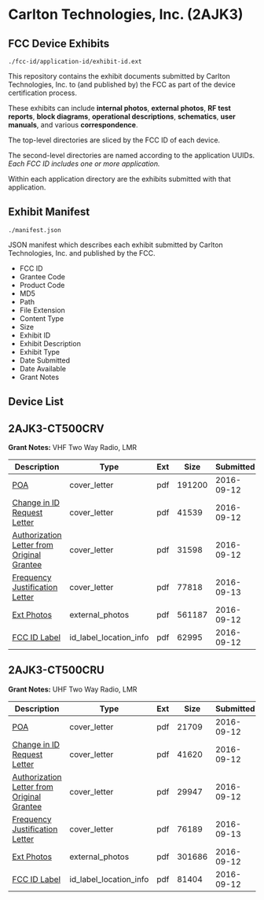 # Carlton Technologies, Inc. (2AJK3)
## FCC Device Exhibits

```
./fcc-id/application-id/exhibit-id.ext
```

This repository contains the exhibit documents submitted by Carlton Technologies, Inc. to (and published by) the FCC as part of the device certification process.

These exhibits can include **internal photos**, **external photos**, **RF test reports**, **block diagrams**, **operational descriptions**, **schematics**, **user manuals**, and various **correspondence**.

The top-level directories are sliced by the FCC ID of each device.

The second-level directories are named according to the application UUIDs. *Each FCC ID includes one or more application.*

Within each application directory are the exhibits submitted with that application. 

## Exhibit Manifest

```
./manifest.json
```

JSON manifest which describes each exhibit submitted by Carlton Technologies, Inc. and published by the FCC.

- FCC ID
- Grantee Code
- Product Code
- MD5
- Path
- File Extension
- Content Type
- Size
- Exhibit ID
- Exhibit Description
- Exhibit Type
- Date Submitted
- Date Available
- Grant Notes

## Device List
## 2AJK3-CT500CRV
**Grant Notes:** VHF Two Way Radio, LMR

| Description | Type | Ext | Size | Submitted | Available |
| ----------- | ---- | --- | ---- | --------- | --------- |
| [POA](2AJK3-CT500CRV/1f87151f80d61cb92d784fb75ea61770/3131655.pdf) | cover_letter | pdf | 191200 | 2016-09-12 | 2016-09-12 |
| [Change in ID Request Letter](2AJK3-CT500CRV/1f87151f80d61cb92d784fb75ea61770/3131656.pdf) | cover_letter | pdf | 41539 | 2016-09-12 | 2016-09-12 |
| [Authorization Letter from Original Grantee](2AJK3-CT500CRV/1f87151f80d61cb92d784fb75ea61770/3131657.pdf) | cover_letter | pdf | 31598 | 2016-09-12 | 2016-09-12 |
| [Frequency Justification Letter](2AJK3-CT500CRV/1f87151f80d61cb92d784fb75ea61770/3133279.pdf) | cover_letter | pdf | 77818 | 2016-09-13 | 2016-09-12 |
| [Ext Photos](2AJK3-CT500CRV/1f87151f80d61cb92d784fb75ea61770/3131658.pdf) | external_photos | pdf | 561187 | 2016-09-12 | 2016-09-12 |
| [FCC ID Label](2AJK3-CT500CRV/1f87151f80d61cb92d784fb75ea61770/3131659.pdf) | id_label_location_info | pdf | 62995 | 2016-09-12 | 2016-09-12 |
## 2AJK3-CT500CRU
**Grant Notes:** UHF Two Way Radio, LMR

| Description | Type | Ext | Size | Submitted | Available |
| ----------- | ---- | --- | ---- | --------- | --------- |
| [POA](2AJK3-CT500CRU/fe03c27a46b9dacfab3cdf44b744e77a/3131701.pdf) | cover_letter | pdf | 21709 | 2016-09-12 | 2016-09-12 |
| [Change in ID Request Letter](2AJK3-CT500CRU/fe03c27a46b9dacfab3cdf44b744e77a/3131702.pdf) | cover_letter | pdf | 41620 | 2016-09-12 | 2016-09-12 |
| [Authorization Letter from Original Grantee](2AJK3-CT500CRU/fe03c27a46b9dacfab3cdf44b744e77a/3131703.pdf) | cover_letter | pdf | 29947 | 2016-09-12 | 2016-09-12 |
| [Frequency Justification Letter](2AJK3-CT500CRU/fe03c27a46b9dacfab3cdf44b744e77a/3132949.pdf) | cover_letter | pdf | 76189 | 2016-09-13 | 2016-09-12 |
| [Ext Photos](2AJK3-CT500CRU/fe03c27a46b9dacfab3cdf44b744e77a/3131704.pdf) | external_photos | pdf | 301686 | 2016-09-12 | 2016-09-12 |
| [FCC ID Label](2AJK3-CT500CRU/fe03c27a46b9dacfab3cdf44b744e77a/3131705.pdf) | id_label_location_info | pdf | 81404 | 2016-09-12 | 2016-09-12 |
